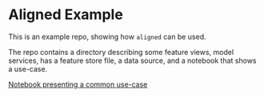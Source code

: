 # Aligned Example

This is an example repo, showing how `aligned` can be used.

The repo contains a directory describing some feature views, model services, has a feature store file, a data source, and a notebook that shows a use-case.

[Notebook presenting a common use-case](example.ipynb)
